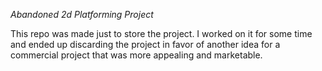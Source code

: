 *Abandoned 2d Platforming Project*

This repo was made just to store the project. I worked on it for some time and ended up discarding the project in favor of another idea for a commercial project that was more appealing and marketable.
